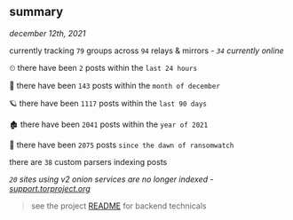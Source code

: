 
## summary
_december 12th, 2021_

currently tracking `79` groups across `94` relays & mirrors - _`34` currently online_

⏲ there have been `2` posts within the `last 24 hours`

🦈 there have been `143` posts within the `month of december`

🪐 there have been `1117` posts within the `last 90 days`

🏚 there have been `2041` posts within the `year of 2021`

🦕 there have been `2075` posts `since the dawn of ransomwatch`

there are `38` custom parsers indexing posts

_`20` sites using v2 onion services are no longer indexed - [support.torproject.org](https://support.torproject.org/onionservices/v2-deprecation/)_

> see the project [README](https://github.com/thetanz/ransomwatch#ransomwatch--) for backend technicals
